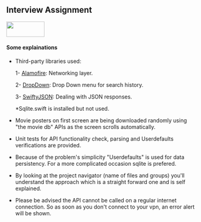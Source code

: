## Interview Assignment
<img src="https://www.themoviedb.org/assets/2/v4/logos/408x161-powered-by-rectangle-green-bb4301c10ddc749b4e79463811a68afebeae66ef43d17bcfd8ff0e60ded7ce99.png" width="100" height="40" />

#### Some explainations 
- Third-party libraries used:

  1- [Alamofire](https://github.com/Alamofire/Alamofire): Networking layer.
  
  2- [DropDown](https://github.com/AssistoLab/DropDown): Drop Down menu for search history.
  
  3- [SwiftyJSON](https://github.com/SwiftyJSON/SwiftyJSON): Dealing with JSON responses.
  
  *Sqlite.swift is installed but not used.

- Movie posters on first screen are being downloaded randomly using "the movie db" APIs as the screen scrolls automatically.
- Unit tests for API functionality check, parsing and Userdefaults verifications are provided.
- Because of the problem's simplicity "Userdefaults" is used for data persistency. For a more complicated occasion sqlite is prefered.
- By looking at the project navigator (name of files and groups) you'll understand the approach which is a straight forward one and is self explained.
- Please be advised the API cannot be called on a regular internet connection. So as soon as you don't connect to your vpn, an error alert will be shown.









